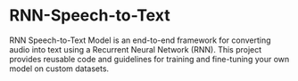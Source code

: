 # RNN-Speech-to-Text
RNN Speech-to-Text Model is an end-to-end framework for converting audio into text using a Recurrent Neural Network (RNN). This project provides reusable code and guidelines for training and fine-tuning your own model on custom datasets.

